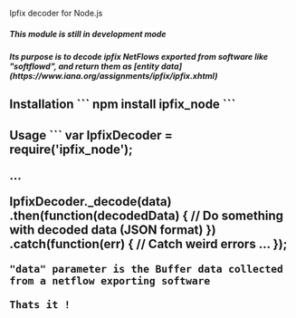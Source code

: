 Ipfix decoder for Node.js

<h5> This module is still in development mode
<h5> Its purpose is to decode ipfix NetFlows exported from software like "softflowd", and return them as [entity data] (https://www.iana.org/assignments/ipfix/ipfix.xhtml)

<h2>Installation
```
npm install ipfix_node
```

<h2>Usage
```
var IpfixDecoder = require('ipfix_node');

...

IpfixDecoder._decode(data)
    .then(function(decodedData) {
        // Do something with decoded data (JSON format)
    })
    .catch(function(err) {
        // Catch weird errors ...
    });

```
"data" parameter is the Buffer data collected from a netflow exporting software

Thats it !